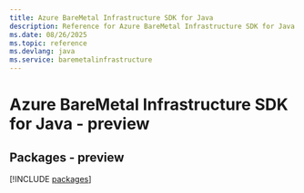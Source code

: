 ```yaml
---
title: Azure BareMetal Infrastructure SDK for Java
description: Reference for Azure BareMetal Infrastructure SDK for Java
ms.date: 08/26/2025
ms.topic: reference
ms.devlang: java
ms.service: baremetalinfrastructure
---
```

# Azure BareMetal Infrastructure SDK for Java - preview
## Packages - preview
[!INCLUDE [packages](baremetal-infrastructure-index.md)]